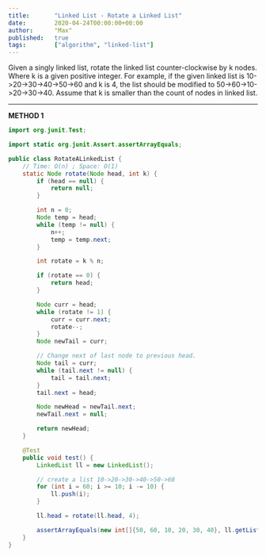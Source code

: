 ```yaml
---
title:       "Linked List - Rotate a Linked List"
date:        2020-04-24T00:00:00+00:00
author:      "Max"
published:   true
tags:        ["algorithm", "linked-list"]
---
```


Given a singly linked list, rotate the linked list counter-clockwise by k nodes. Where k is a given positive integer. For example, if the given linked list is 10->20->30->40->50->60 and k is 4, the list should be modified to 50->60->10->20->30->40. Assume that k is smaller than the count of nodes in linked list.

---

**METHOD 1**

```java
import org.junit.Test;

import static org.junit.Assert.assertArrayEquals;

public class RotateALinkedList {
    // Time: O(n) ; Space: O(1)
    static Node rotate(Node head, int k) {
        if (head == null) {
            return null;
        }

        int n = 0;
        Node temp = head;
        while (temp != null) {
            n++;
            temp = temp.next;
        }

        int rotate = k % n;

        if (rotate == 0) {
            return head;
        }

        Node curr = head;
        while (rotate != 1) {
            curr = curr.next;
            rotate--;
        }
        Node newTail = curr;

        // Change next of last node to previous head.
        Node tail = curr;
        while (tail.next != null) {
            tail = tail.next;
        }
        tail.next = head;

        Node newHead = newTail.next;
        newTail.next = null;

        return newHead;
    }

    @Test
    public void test() {
        LinkedList ll = new LinkedList();

        // create a list 10->20->30->40->50->60
        for (int i = 60; i >= 10; i -= 10) {
            ll.push(i);
        }

        ll.head = rotate(ll.head, 4);

        assertArrayEquals(new int[]{50, 60, 10, 20, 30, 40}, ll.getList());
    }
}
```
